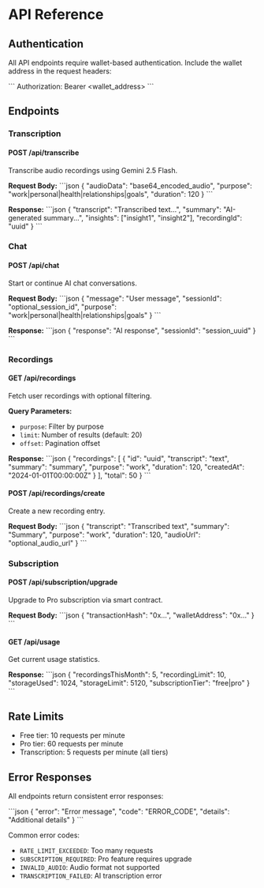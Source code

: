 # API Reference

## Authentication

All API endpoints require wallet-based authentication. Include the wallet address in the request headers:

\`\`\`
Authorization: Bearer <wallet_address>
\`\`\`

## Endpoints

### Transcription

#### POST /api/transcribe

Transcribe audio recordings using Gemini 2.5 Flash.

**Request Body:**
\`\`\`json
{
  "audioData": "base64_encoded_audio",
  "purpose": "work|personal|health|relationships|goals",
  "duration": 120
}
\`\`\`

**Response:**
\`\`\`json
{
  "transcript": "Transcribed text...",
  "summary": "AI-generated summary...",
  "insights": ["insight1", "insight2"],
  "recordingId": "uuid"
}
\`\`\`

### Chat

#### POST /api/chat

Start or continue AI chat conversations.

**Request Body:**
\`\`\`json
{
  "message": "User message",
  "sessionId": "optional_session_id",
  "purpose": "work|personal|health|relationships|goals"
}
\`\`\`

**Response:**
\`\`\`json
{
  "response": "AI response",
  "sessionId": "session_uuid"
}
\`\`\`

### Recordings

#### GET /api/recordings

Fetch user recordings with optional filtering.

**Query Parameters:**
- `purpose`: Filter by purpose
- `limit`: Number of results (default: 20)
- `offset`: Pagination offset

**Response:**
\`\`\`json
{
  "recordings": [
    {
      "id": "uuid",
      "transcript": "text",
      "summary": "summary",
      "purpose": "work",
      "duration": 120,
      "createdAt": "2024-01-01T00:00:00Z"
    }
  ],
  "total": 50
}
\`\`\`

#### POST /api/recordings/create

Create a new recording entry.

**Request Body:**
\`\`\`json
{
  "transcript": "Transcribed text",
  "summary": "Summary",
  "purpose": "work",
  "duration": 120,
  "audioUrl": "optional_audio_url"
}
\`\`\`

### Subscription

#### POST /api/subscription/upgrade

Upgrade to Pro subscription via smart contract.

**Request Body:**
\`\`\`json
{
  "transactionHash": "0x...",
  "walletAddress": "0x..."
}
\`\`\`

#### GET /api/usage

Get current usage statistics.

**Response:**
\`\`\`json
{
  "recordingsThisMonth": 5,
  "recordingLimit": 10,
  "storageUsed": 1024,
  "storageLimit": 5120,
  "subscriptionTier": "free|pro"
}
\`\`\`

## Rate Limits

- Free tier: 10 requests per minute
- Pro tier: 60 requests per minute
- Transcription: 5 requests per minute (all tiers)

## Error Responses

All endpoints return consistent error responses:

\`\`\`json
{
  "error": "Error message",
  "code": "ERROR_CODE",
  "details": "Additional details"
}
\`\`\`

Common error codes:
- `RATE_LIMIT_EXCEEDED`: Too many requests
- `SUBSCRIPTION_REQUIRED`: Pro feature requires upgrade
- `INVALID_AUDIO`: Audio format not supported
- `TRANSCRIPTION_FAILED`: AI transcription error
